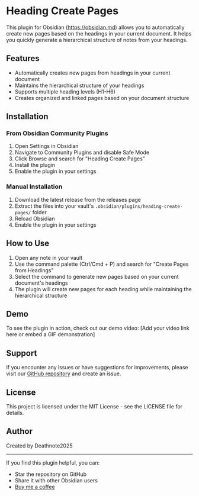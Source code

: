 # Heading Create Pages

This plugin for Obsidian (https://obsidian.md) allows you to automatically create new pages based on the headings in your current document. It helps you quickly generate a hierarchical structure of notes from your headings.

## Features

- Automatically creates new pages from headings in your current document
- Maintains the hierarchical structure of your headings
- Supports multiple heading levels (H1-H6)
- Creates organized and linked pages based on your document structure

## Installation

### From Obsidian Community Plugins

1. Open Settings in Obsidian
2. Navigate to Community Plugins and disable Safe Mode
3. Click Browse and search for "Heading Create Pages"
4. Install the plugin
5. Enable the plugin in your settings

### Manual Installation

1. Download the latest release from the releases page
2. Extract the files into your vault's `.obsidian/plugins/heading-create-pages/` folder
3. Reload Obsidian
4. Enable the plugin in your settings

## How to Use

1. Open any note in your vault
2. Use the command palette (Ctrl/Cmd + P) and search for "Create Pages from Headings"
3. Select the command to generate new pages based on your current document's headings
4. The plugin will create new pages for each heading while maintaining the hierarchical structure

## Demo

To see the plugin in action, check out our demo video:
[Add your video link here or embed a GIF demonstration]

## Support

If you encounter any issues or have suggestions for improvements, please visit our [GitHub repository](https://github.com/deathnote2025/obsidian-heading_create_pages) and create an issue.

## License

This project is licensed under the MIT License - see the LICENSE file for details.

## Author

Created by Deathnote2025

---

If you find this plugin helpful, you can:

- Star the repository on GitHub
- Share it with other Obsidian users
- [Buy me a coffee](your-support-link)

